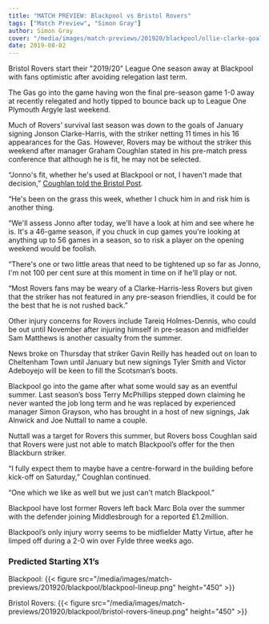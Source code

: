 ```yaml
---
title: "MATCH PREVIEW: Blackpool vs Bristol Rovers"
tags: ["Match Preview", "Simon Gray"]
author: Simon Gray
cover: "/media/images/match-previews/201920/blackpool/ollie-clarke-goal.jpg"
date: 2019-08-02
---
```


Bristol Rovers start their "2019/20" League One season away at Blackpool with fans optimistic after avoiding relegation last term.

The Gas go into the game having won the final pre-season game 1-0 away at recently relegated and hotly tipped to bounce back up to League One Plymouth Argyle last weekend.

  <!--more-->

Much of Rovers’ survival last season was down to the goals of January signing Jonson Clarke-Harris, with the striker netting 11 times in his 16 appearances for the Gas. However, Rovers may be without the striker this weekend after manager Graham Coughlan stated in his pre-match press conference that although he is fit, he may not be selected.

“Jonno's fit, whether he's used at Blackpool or not, I haven't made that decision,” [Coughlan told the Bristol Post](https://www.bristolpost.co.uk/sport/football/football-news/full-graham-coughlan-transcript-bristol-3161915).

 “He's been on the grass this week, whether I chuck him in and risk him is another thing.

“We'll assess Jonno after today, we'll have a look at him and see where he is. It's a 46-game season, if you chuck in cup games you're looking at anything up to 56 games in a season, so to risk a player on the opening weekend would be foolish.

“There's one or two little areas that need to be tightened up so far as Jonno, I'm not 100 per cent sure at this moment in time on if he'll play or not.

“Most Rovers fans may be weary of a Clarke-Harris-less Rovers but given that the striker has not featured in any pre-season friendlies, it could be for the best that he is not rushed back.”

Other injury concerns for Rovers include Tareiq Holmes-Dennis, who could be out until November after injuring himself in pre-season and midfielder Sam Matthews is another casualty from the summer.

News broke on Thursday that striker Gavin Reilly has headed out on loan to Cheltenham Town until January but new signings Tyler Smith and Victor Adeboyejo will be keen to fill the Scotsman’s boots.

Blackpool go into the game after what some would say as an eventful summer. Last season’s boss Terry McPhillips stepped down claiming he never wanted the job long term and he was replaced by experienced manager Simon Grayson, who has brought in a host of new signings, Jak Alnwick and Joe Nuttall to name a couple.

Nuttall was a target for Rovers this summer, but Rovers boss Coughlan said that Rovers were just not able to match Blackpool’s offer for the then Blackburn striker.

“I fully expect them to maybe have a centre-forward in the building before kick-off on Saturday,” Coughlan continued. 

“One which we like as well but we just can't match Blackpool.”

Blackpool have lost former Rovers left back Marc Bola over the summer with the defender joining Middlesbrough for a reported £1.2million.

Blackpool’s only injury worry seems to be midfielder Matty Virtue, after he limped off during a 2-0 win over Fylde three weeks ago.

### Predicted Starting X1’s

Blackpool:
{{< figure src="/media/images/match-previews/201920/blackpool/blackpool-lineup.png" height="450" >}}

Bristol Rovers:
{{< figure src="/media/images/match-previews/201920/blackpool/bristol-rovers-lineup.png" height="450" >}}

<script src="https://www.buzzsprout.com/276671/1488028-coughlan-s-cloggers.js?player=small" type="text/javascript" charset="utf-8"></script>

<script async src="//pagead2.googlesyndication.com/pagead/js/adsbygoogle.js"></script>
<!-- GasCast Blog Ad -->
<ins class="adsbygoogle"
     style="display:block"
     data-ad-client="ca-pub-8805482732507166"
     data-ad-slot="7113725307"
     data-ad-format="auto"
     data-full-width-responsive="true"></ins>
<script>
(adsbygoogle = window.adsbygoogle || []).push({});
</script>